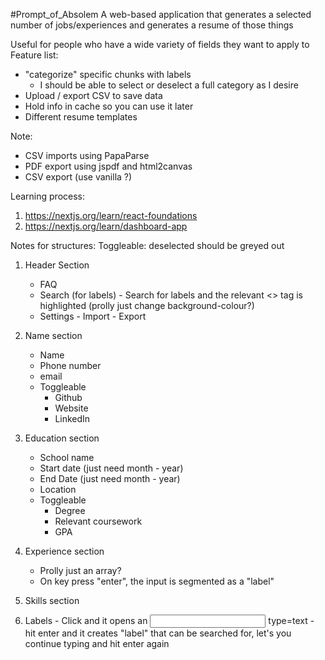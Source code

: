 #Prompt_of_Absolem
A web-based application that generates a selected number of jobs/experiences and generates a resume of those things

Useful for people who have a wide variety of fields they want to apply to
Feature list: 
  - "categorize" specific chunks with labels
      - I should be able to select or deselect a full category as I desire
  - Upload / export CSV to save data
  - Hold info in cache so you can use it later
  - Different resume templates


Note: 
  - CSV imports using PapaParse
  - PDF export using jspdf and html2canvas
  - CSV export (use vanilla ?)

Learning process: 
  1. https://nextjs.org/learn/react-foundations
  2. https://nextjs.org/learn/dashboard-app

Notes for structures: 
Toggleable: deselected should be greyed out

  1. Header Section
      - FAQ
      - Search (for labels)
            - Search for labels and the relevant <> tag is highlighted (prolly just change background-colour?)
      - Settings
            - Import
            - Export
  3. Name section
      - Name
      - Phone number
      - email
      - Toggleable
         - Github
         - Website
         - LinkedIn
         
  5. Education section
      - School name
      - Start date (just need month - year)
      - End Date (just need month - year)
      - Location
      - Toggleable
        - Degree
        - Relevant coursework
        - GPA
  7. Experience section
     - Prolly just an array?
     - On key press "enter", the input is segmented as a "label" 
  9. Skills section
  10. Labels
     - Click and it opens an <input> type=text
     - hit enter and it creates "label" that can be searched for, let's you continue typing and hit enter again
